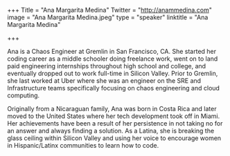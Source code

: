 ﻿+++
Title = "Ana Margarita Medina"
Twitter = "http://anammedina.com"
image = "Ana Margarita Medina.jpeg"
type = "speaker"
linktitle = "Ana Margarita Medina"

+++

Ana is a Chaos Engineer at Gremlin in San Francisco, CA. She started her coding career as a middle schooler doing freelance work, went on to land paid engineering internships throughout high school and college, and eventually dropped out to work full-time in Silicon Valley. Prior to Gremlin, she last worked at Uber where she was an engineer on the SRE and Infrastructure teams specifically focusing on chaos engineering and cloud computing.

Originally from a Nicaraguan family, Ana was born in Costa Rica and later moved to the United States where her tech development took off in Miami. Her achievements have been a result of her persistence in not taking no for an answer and always finding a solution. As a Latina, she is breaking the glass ceiling within Silicon Valley and using her voice to encourage women in Hispanic/Latinx communities to learn how to code. 
